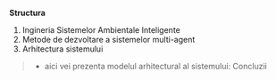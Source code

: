 **Structura**

1. Ingineria Sistemelor Ambientale Inteligente
2. Metode de dezvoltare a sistemelor multi-agent
3. Arhitectura sistemului
> - aici vei prezenta modelul arhitectural al sistemului:
Concluzii
